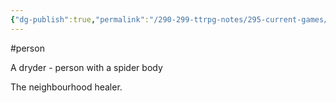 ```yaml
---
{"dg-publish":true,"permalink":"/290-299-ttrpg-notes/295-current-games/11-weeping-city/wiki/person/tilly/"}
---
```



#person 

A dryder - person with a spider body

The neighbourhood healer.